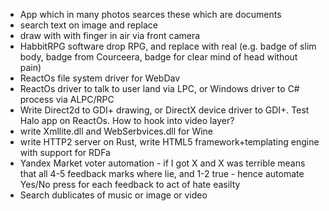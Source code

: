 

- App which in many photos searces these which are documents
- search text on image and replace
- draw with with finger in air via front camera
- HabbitRPG  software drop RPG, and replace with real (e.g. badge of slim body, badge from Courceera, badge for clear mind of head without pain)
- ReactOs file system driver for WebDav
- ReactOs driver to talk to user land via LPC, or Windows driver to C# process via ALPC/RPC
- Write Direct2d to GDI+ drawing, or DirectX device driver to GDI+. Test Halo app on ReactOs. How to hook into video layer?
- write Xmllite.dll and WebSerbvices.dll for Wine
- write HTTP2 server on Rust, write HTML5 framework+templating engine with support for RDFa
- Yandex Market voter automation - if I got X and X was terrible means that all 4-5 feedback marks where lie, and 1-2 true - hence automate Yes/No press for each feedback to act of hate easilty
- Search dublicates of music or image or video